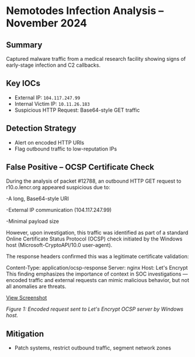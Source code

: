 # Nemotodes Infection Analysis – November 2024

##  Summary
Captured malware traffic from a medical research facility showing signs of early-stage infection and C2 callbacks.

##  Key IOCs
- External IP: `104.117.247.99`
- Internal Victim IP: `10.11.26.183`
- Suspicious HTTP Request: Base64-style GET traffic

##  Detection Strategy
- Alert on encoded HTTP URIs
- Flag outbound traffic to low-reputation IPs

## False Positive – OCSP Certificate Check

During the analysis of packet #12788, an outbound HTTP GET request to r10.o.lencr.org appeared suspicious due to:

-A long, Base64-style URI

-External IP communication (104.117.247.99)

-Minimal payload size

However, upon investigation, this traffic was identified as part of a standard Online Certificate Status Protocol (OCSP) check initiated by the Windows host (Microsoft-CryptoAPI/10.0 user-agent).

The response headers confirmed this was a legitimate certificate validation:

Content-Type: application/ocsp-response
Server: nginx
Host: Let's Encrypt
This finding emphasizes the importance of context in SOC investigations — encoded traffic and external requests can mimic malicious behavior, but not all anomalies are threats.

[View Screenshot](screenshots/suspicious-get-request.png)

*Figure 1: Encoded request sent to Let's Encrypt OCSP server by Windows host.*


##  Mitigation
- Patch systems, restrict outbound traffic, segment network zones
